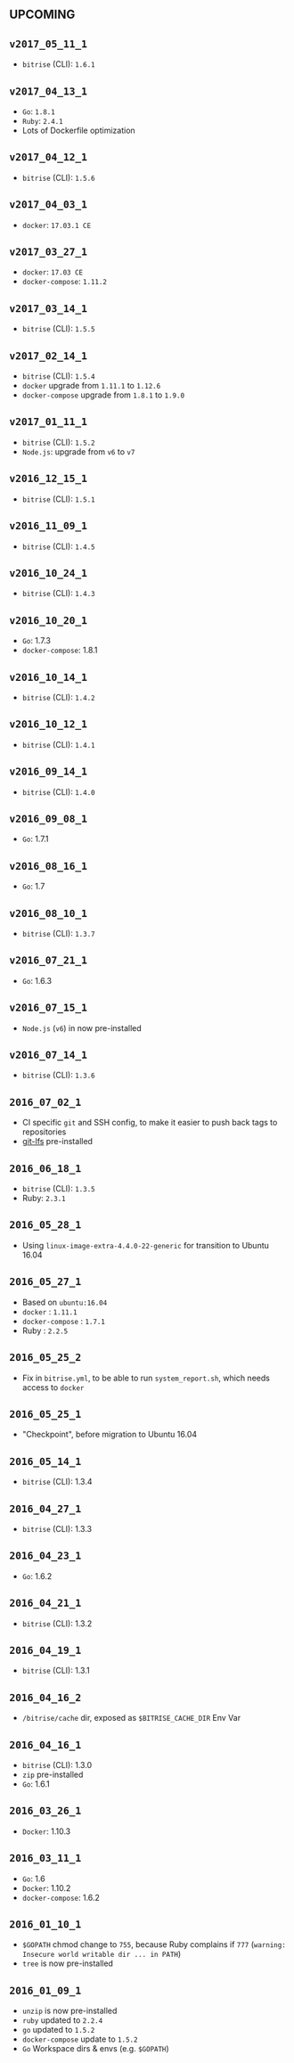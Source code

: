 ## UPCOMING


## `v2017_05_11_1`

* `bitrise` (CLI): `1.6.1`


## `v2017_04_13_1`

* `Go`: `1.8.1`
* `Ruby`: `2.4.1`
* Lots of Dockerfile optimization


## `v2017_04_12_1`

* `bitrise` (CLI): `1.5.6`


## `v2017_04_03_1`

* `docker`: `17.03.1 CE`


## `v2017_03_27_1`

* `docker`: `17.03 CE`
* `docker-compose`: `1.11.2`


## `v2017_03_14_1`

* `bitrise` (CLI): `1.5.5`


## `v2017_02_14_1`

* `bitrise` (CLI): `1.5.4`
* `docker` upgrade from `1.11.1` to `1.12.6`
* `docker-compose` upgrade from `1.8.1` to `1.9.0`


## `v2017_01_11_1`

* `bitrise` (CLI): `1.5.2`
* `Node.js`: upgrade from `v6` to `v7`


## `v2016_12_15_1`

* `bitrise` (CLI): `1.5.1`


## `v2016_11_09_1`

* `bitrise` (CLI): `1.4.5`


## `v2016_10_24_1`

* `bitrise` (CLI): `1.4.3`


## `v2016_10_20_1`

* `Go`: 1.7.3
* `docker-compose`: 1.8.1


## `v2016_10_14_1`

* `bitrise` (CLI): `1.4.2`


## `v2016_10_12_1`

* `bitrise` (CLI): `1.4.1`


## `v2016_09_14_1`

* `bitrise` (CLI): `1.4.0`


## `v2016_09_08_1`

* `Go`: 1.7.1


## `v2016_08_16_1`

* `Go`: 1.7


## `v2016_08_10_1`

* `bitrise` (CLI): `1.3.7`


## `v2016_07_21_1`

* `Go`: 1.6.3


## `v2016_07_15_1`

* `Node.js` (`v6`) in now pre-installed


## `v2016_07_14_1`

* `bitrise` (CLI): `1.3.6`


## `2016_07_02_1`

* CI specific `git` and SSH config, to make it easier to push back tags to repositories
* [git-lfs](https://git-lfs.github.com/) pre-installed


## `2016_06_18_1`

* `bitrise` (CLI): `1.3.5`
* Ruby: `2.3.1`


## `2016_05_28_1`

* Using `linux-image-extra-4.4.0-22-generic` for transition to Ubuntu 16.04


## `2016_05_27_1`

* Based on `ubuntu:16.04`
* `docker` : `1.11.1`
* `docker-compose` : `1.7.1`
* Ruby : `2.2.5`


## `2016_05_25_2`

* Fix in `bitrise.yml`, to be able to run `system_report.sh`, which needs access to `docker`


## `2016_05_25_1`

* "Checkpoint", before migration to Ubuntu 16.04


## `2016_05_14_1`

* `bitrise` (CLI): 1.3.4


## `2016_04_27_1`

* `bitrise` (CLI): 1.3.3


## `2016_04_23_1`

* `Go`: 1.6.2


## `2016_04_21_1`

* `bitrise` (CLI): 1.3.2


## `2016_04_19_1`

* `bitrise` (CLI): 1.3.1


## `2016_04_16_2`

* `/bitrise/cache` dir, exposed as `$BITRISE_CACHE_DIR` Env Var


## `2016_04_16_1`

* `bitrise` (CLI): 1.3.0
* `zip` pre-installed
* `Go`: 1.6.1


## `2016_03_26_1`

* `Docker`: 1.10.3


## `2016_03_11_1`

* `Go`: 1.6
* `Docker`: 1.10.2
* `docker-compose`: 1.6.2


## `2016_01_10_1`

* `$GOPATH` chmod change to `755`, because Ruby complains if `777` (`warning: Insecure world writable dir ... in PATH`)
* `tree` is now pre-installed


## `2016_01_09_1`

* `unzip` is now pre-installed
* `ruby` updated to `2.2.4`
* `go` updated to `1.5.2`
* `docker-compose` update to `1.5.2`
* `Go` Workspace dirs & envs (e.g. `$GOPATH`)
